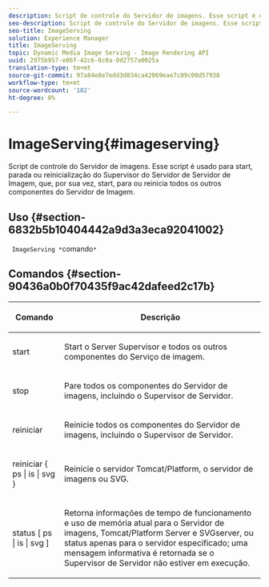 ```yaml
---
description: Script de controle do Servidor de imagens. Esse script é usado para start, parada ou reinicialização do Supervisor do Servidor de Servidor de Imagem, que, por sua vez, start, para ou reinicia todos os outros componentes do Servidor de Imagem.
seo-description: Script de controle do Servidor de imagens. Esse script é usado para start, parada ou reinicialização do Supervisor do Servidor de Servidor de Imagem, que, por sua vez, start, para ou reinicia todos os outros componentes do Servidor de Imagem.
seo-title: ImageServing
solution: Experience Manager
title: ImageServing
topic: Dynamic Media Image Serving - Image Rendering API
uuid: 2975b957-e06f-42c6-8c0a-0d2757a0025a
translation-type: tm+mt
source-git-commit: 97a84e8e7edd3d834ca42069eae7c09c00d57938
workflow-type: tm+mt
source-wordcount: '182'
ht-degree: 0%

---
```



# ImageServing{#imageserving}

Script de controle do Servidor de imagens. Esse script é usado para start, parada ou reinicialização do Supervisor do Servidor de Servidor de Imagem, que, por sua vez, start, para ou reinicia todos os outros componentes do Servidor de Imagem.

## Uso {#section-6832b5b10404442a9d3a3eca92041002}

` ImageServing *`comando`*`

## Comandos {#section-90436a0b0f70435f9ac42dafeed2c17b}

<table id="table_692C6A043F9747C88929FF20373EC88C"> 
 <thead> 
  <tr> 
   <th colname="col1" class="entry"> <p>Comando </p> </th> 
   <th colname="col2" class="entry"> <p>Descrição </p> </th> 
  </tr> 
 </thead>
 <tbody> 
  <tr> 
   <td colname="col1"> <p> <span class="codeph"> start  </span> </p> </td> 
   <td colname="col2"> <p> Start o Server Supervisor e todos os outros componentes do Serviço de imagem. </p> </td> 
  </tr> 
  <tr> 
   <td colname="col1"> <p> <span class="codeph"> stop  </span> </p> </td> 
   <td colname="col2"> <p> Pare todos os componentes do Servidor de imagens, incluindo o Supervisor de Servidor. </p> </td> 
  </tr> 
  <tr> 
   <td colname="col1"> <p> <span class="codeph"> reiniciar  </span> </p> </td> 
   <td colname="col2"> <p>Reinicie todos os componentes do Servidor de imagens, incluindo o Supervisor de Servidor. </p> </td> 
  </tr> 
  <tr> 
   <td colname="col1"> <p> <span class="codeph"> reiniciar { ps | is | svg }  </span> </p> </td> 
   <td colname="col2"> <p> Reinicie o servidor Tomcat/Platform, o servidor de imagens ou SVG. </p> </td> 
  </tr> 
  <tr> 
   <td colname="col1"> <p> <span class="codeph"> status [ ps | is | svg ]  </span> </p> </td> 
   <td colname="col2"> <p>Retorna informações de tempo de funcionamento e uso de memória atual para o Servidor de imagens, Tomcat/Platform Server e SVGserver, ou status apenas para o servidor especificado; uma mensagem informativa é retornada se o Supervisor de Servidor não estiver em execução. </p> </td> 
  </tr> 
 </tbody> 
</table>


